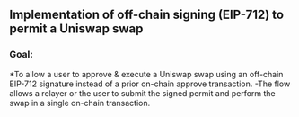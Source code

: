 ## Implementation of off-chain signing (EIP-712) to permit a Uniswap swap

### Goal:
*To allow a user to approve & execute a Uniswap swap using an off-chain EIP-712 signature instead of a prior on-chain approve transaction.
-The flow allows a relayer or the user to submit the signed permit and perform the swap in a single on-chain transaction.
